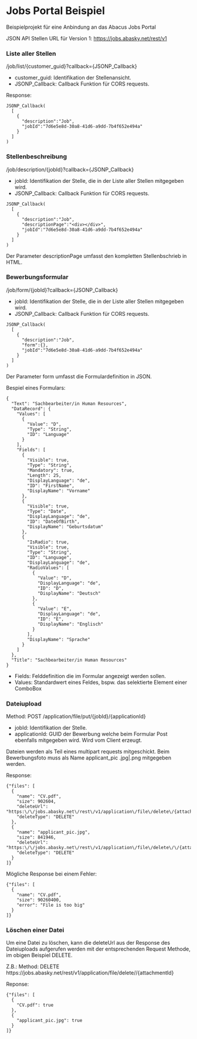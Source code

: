 Jobs Portal Beispiel
==================

Beispielprojekt für eine Anbindung an das Abacus Jobs Portal

JSON API Stellen
URL für Version 1: https://jobs.abasky.net/rest/v1

### Liste aller Stellen

/job/list/{customer_guid}?callback={JSONP_Callback}

- customer_guid: Identifikation der Stellenansicht.
- JSONP_Callback: Callback Funktion für CORS requests.

Response:
```
JSONP_Callback(
  [
    {
      "description":"Job",
      "jobId":"7d6e5e8d-30a8-41d6-a9dd-7b4f652e494a"
    }
  ]
)
```

### Stellenbeschreibung

/job/description/{jobId}?callback={JSONP_Callback}

- jobId: Identifikation der Stelle, die in der Liste aller Stellen mitgegeben wird.
- JSONP_Callback: Callback Funktion für CORS requests.
 
```
JSONP_Callback(
  [
    {
      "description":"Job",
      "descriptionPage":"<div></div>",
      "jobId":"7d6e5e8d-30a8-41d6-a9dd-7b4f652e494a"
    }
  ]
)
```
Der Parameter descriptionPage umfasst den kompletten Stellenbschrieb in HTML.

### Bewerbungsformular

/job/form/{jobId}?callback={JSONP_Callback}

- jobId: Identifikation der Stelle, die in der Liste aller Stellen mitgegeben wird.
- JSONP_Callback: Callback Funktion für CORS requests.
 
```
JSONP_Callback(
  [
    {
      "description":"Job",
      "form":{},
      "jobId":"7d6e5e8d-30a8-41d6-a9dd-7b4f652e494a"
    }
  ]
)
```
Der Parameter form umfasst die Formulardefinition in JSON.

Bespiel eines Formulars:

```
{
  "Text": "Sachbearbeiter/in Human Resources",
  "DataRecord": {
    "Values": [
      {
        "Value": "D",
        "Type": "String",
        "ID": "Language"
      }
    ],
    "Fields": [
      {
        "Visible": true,
        "Type": "String",
        "Mandatory": true,
        "Length": 25,
        "DisplayLanguage": "de",
        "ID": "FirstName",
        "DisplayName": "Vorname"
      },
      {
        "Visible": true,
        "Type": "Date",
        "DisplayLanguage": "de",
        "ID": "DateOfBirth",
        "DisplayName": "Geburtsdatum"
      },
      {
        "IsRadio": true,
        "Visible": true,
        "Type": "String",
        "ID": "Language",
        "DisplayLanguage": "de",
        "RadioValues": [
          {
            "Value": "D",
            "DisplayLanguage": "de",
            "ID": "D",
            "DisplayName": "Deutsch"
          },
          {
            "Value": "E",
            "DisplayLanguage": "de",
            "ID": "E",
            "DisplayName": "Englisch"
          }
        ],
        "DisplayName": "Sprache"
      }
    ]
  },
  "Title": "Sachbearbeiter/in Human Resources"
}
```
- Fields: Felddefinition die im Formular angezeigt werden sollen.
- Values: Standardwert eines Feldes, bspw. das selektierte Element einer ComboBox

### Dateiupload

Method: POST
/application/file/put/{jobId}/{applicationId}

- jobId:  Identifikation der Stelle.
- applicationId: GUID der Bewerbung welche beim Formular Post ebenfalls mitgegeben wird. Wird vom Client erzeugt.

Dateien werden als Teil eines multipart requests mitgeschickt. Beim Bewerbungsfoto muss als Name applicant_pic .jpg|.png mitgegeben werden.

Response:
```
{"files": [
  {
    "name": "CV.pdf",
    "size": 902604,
    "deleteUrl": "https:\/\/jobs.abasky.net\/rest\/v1/application\/file\/delete\/{attachmentId}",
    "deleteType": "DELETE"
  },
  {
    "name": "applicant_pic.jpg",
    "size": 841946,
    "deleteUrl": "https:\/\/jobs.abasky.net\/rest\/v1/application\/file\/delete\/\/{attachmentId}",
    "deleteType": "DELETE"
  }
]}
```

Mögliche Response bei einem Fehler:

```
{"files": [
  {
    "name": "CV.pdf",
    "size": 90260400,
    "error": "File is too big"
  }
]}
```

### Löschen einer Datei

Um eine Datei zu löschen, kann die deleteUrl aus der Response des Dateiuploads aufgerufen werden mit der entsprechenden Request Methode, im obigen Beispiel DELETE.

Z.B.:
Method: DELETE
https:\/\/jobs.abasky.net\/rest\/v1/application\/file\/delete\/\/{attachmentId}

Reponse:

```
{"files": [
  {
    "CV.pdf": true
  },
  {
    "applicant_pic.jpg": true
  }
]}
```

